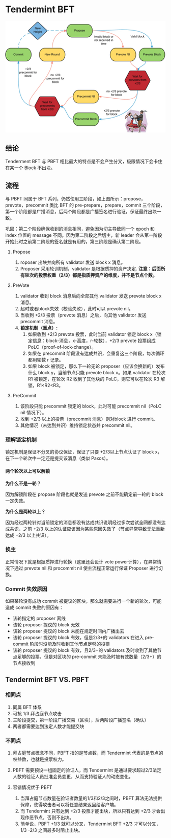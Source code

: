 # Tendermint BFT
![tendermint_bft](../../images/tendermint_bft.png)

## 结论
Tenderment BFT 与 PBFT 相比最大的特点是不会产生分叉，极限情况下会卡住在某一个 Block 不出块。

## 流程
与 PBFT 同属于 BFT 系列，仍然使用三阶段，如上图所示：propose，prevote，precommit 类比 BFT 的 pre-prepare，prepare，commit 三个阶段，第一个阶段都是广播消息，后两个阶段都是广播签名进行验证，保证最终出块一致。

巩固：第二个阶段确保收到的消息相同，避免因为切主导致同一个 epoch 和 index 位置的 message 不同。因为第二阶段之后切主，新 leader 会从第一阶段开始此时之前第二阶段的签名就是有用的，第三阶段是确认第二阶段。

1. Propose

    1. roposer 出块并向所有 validator 发送 block x 消息。 
    2. Proposer 采用轮训机制，validator 是根据质押的资产决定.
    __注意：后面所有轮次的投票权重（2/3）都是指质押资产的维度，并不是节点个数。__

2. PreVote

    1. validator 收到 block 消息后向全部其他 validator 发送 prevote block x 消息。
    2. 超时或者block失效（校验失败），此时可以 prevote nil。
    3. 当收到 +2/3 投票（prevote 消息）之后，向其他 validator 发送 precommit 消息。
    4. **锁定机制（重点）:**
        1. 如果收到 +2/3 prevote 投票，此时当前 validator 锁定 block x（锁定信息：block-消息，x-高度，r-轮数），+2/3 prevote 投票组成 PoLC（proof-of-lock-change）。
        2. 如果在 precommit 阶段没有达成共识，会重复这三个阶段，每次循环都用轮数 r 记录。
        3. 如果 block 被锁定，那么下一轮无论 proposer（应该会换新的）发布什么 block y，当前节点只能 prevote block x。如果 validator 在轮次 R1 被锁定，在轮次 R2 收到了其他块的 PoLC，则它可以在轮次 R3 解锁，R1<R2<R3。

3. PreCommit
    1. 该阶段只能 precommit 锁定的 block，此时可能 precommit nil（PoLC nil 情况下）。
    2. 收到 +2/3 以上的投票（precommit 消息）则对block 进行 commit。
    3. 其他情况（未达到共识）维持锁定状态并  precommit nil。


### 理解锁定机制

锁定机制是保证不分叉的协议保证，保证了只要 +2/3以上节点认证了 block x，在下一个轮次中一定还是提交该消息（类似 Paxos）。

#### 两个轮次以上可以解锁

**为什么不是一轮？**

因为解锁阶段在 propose 阶段也就是发送 prevote 之前不能确定前一轮的 block 一定失效。

**为什么是两轮以上？**

因为经过两轮针对当前锁定的消息都没有达成共识说明经过多次尝试全网都没有达成共识，之前 +2/3 以上的认证应该因为某些原因失效了（节点异常导致无法重新达成 +2/3 以上共识）。

### 换主

正常情况下就是根据质押进行轮换（这里还会设计 vote power计算），在异常情况下通过 prevote nil 和 procommit nil 使主流程正常运行保证 Proposer 进行切换。

### Commit 失效原因
如果某轮没有成功 commit 被提议的区块，那么就需要进行一个新的轮次，可能造成 commit 失败的原因有：

- 该轮指定的 proposer 离线
- 该轮 proposer 提议的 block 无效
- 该轮 proposer 提议的 block 未能在规定时间内广播出去
- 该轮 proposer 提议的 block 有效，但是2/3+的 validators 在进入 pre-commit 阶段时没能及时收到其他节点足够的投票
- 该轮 proposer 提议的 block 有效，且2/3+的 validators 及时收到了其他节点足够的投票，但是对区块的 pre-commit 未能及时被有效数量（2/3+）的节点接收到

## Tendermint BFT VS. PBFT

### 相同点

1. 同属 BFT 体系
2. 可抗 1/3 拜占庭节点攻击
3. 三阶段提交，第一阶段广播交易（区块），后两阶段广播签名（确认）
4. 两者都需要达到法定人数才能提交块

### 不同点

1. 拜占庭节点概念不同，PBFT 指的是节点数，而 Tendermint 代表的是节点的权益数，也就是投票权力。
2. PBFT 需要预设一组固定的验证人，而 Tendermint 是通过要求超过2/3法定人数的验证人员批准会员变更，从而支持验证人的动态变化。
3. 容错情况优于 PBFT
    
    1. 当拜占庭节点数量在验证者数量的1/3和2/3之间时，PBFT 算法无法提供保障，使得攻击者可以将任意结果返回给客户端。
    2. 而 Tendermint 只有达到 +2/3 投票才能出块，所以只有达到 +2/3 才会出现作恶节点，否则不出块。
    3. 简单说，PBFT +1/3 就可以分叉，Tendermint BFT +2/3 才可以分叉，1/3 -2/3 之间最多时阻止出块。
